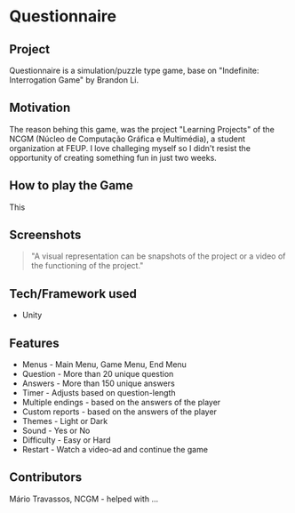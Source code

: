 # Questionnaire

## Project 

Questionnaire is a simulation/puzzle type game, base on "Indefinite: 
Interrogation Game" by Brandon Li. 

## Motivation

The reason behing this game, was the project "Learning Projects" of the NCGM (Núcleo de Computação Gráfica e Multimédia), a student organization at FEUP. I love challeging myself so I didn't resist the opportunity of creating something fun in just two weeks. 

## How to play the Game

This 


## Screenshots

> "A visual representation can be snapshots of the project or a video of the functioning of the project."

## Tech/Framework used

- Unity

## Features

- Menus - Main Menu, Game Menu, End Menu
- Question - More than 20 unique question
- Answers - More than 150 unique answers
- Timer - Adjusts based on question-length
- Multiple endings - based on the answers of the player
- Custom reports - based on the answers of the player 
- Themes - Light or Dark
- Sound - Yes or No
- Difficulty - Easy or Hard
- Restart - Watch a video-ad and continue the game

## Contributors

Mário Travassos, NCGM - helped with ...









